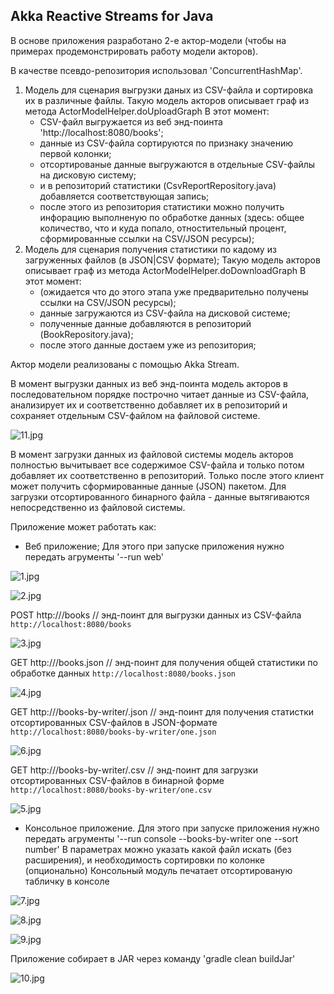 Akka Reactive Streams for Java
------------------------------


В основе приложения разработано 2-е актор-модели (чтобы на примерах продемонстрировать работу модели акторов).

В качестве псевдо-репозитория использовал 'ConcurrentHashMap'.

1. Модель для сценария выгрузки даных из CSV-файла и сортировка их в различные файлы.
   Такую модель акторов описывает граф из метода ActorModelHelper.doUploadGraph
   В этот момент:
   - CSV-файл выгружается из веб энд-поинта 'http://localhost:8080/books';
   - данные из CSV-файла сортируются по признаку значению первой колонки;
   - отсортированые данные выгружаются в отдельные CSV-файлы на дисковую систему;
   - и в репозиторий статистики (CsvReportRepository.java) добавляется соответствующая запись; 
   - после этого из репозитория статистики можно получить инфорацию выполненую по обработке данных (здесь: общее количество, что и куда попало, отностительный процент, сформированные ссылки на CSV/JSON ресурсы);
2. Модель для сценария получения статистики по кадому из загруженных файлов (в JSON|CSV формате);
   Такую модель акторов описывает граф из метода ActorModelHelper.doDownloadGraph
   В этот момент:
   - (ожидается что до этого этапа уже предварительно получены ссылки на CSV/JSON ресурсы);
   - данные загружаются из CSV-файла на дисковой системе;
   - полученные данные добавляются в репозиторий (BookRepository.java);
   - после этого данные достаем уже из репозитория;

Актор модели реализованы с помощью Akka Stream.

В момент выгрузки данных из веб энд-поинта модель акторов в последовательном порядке построчно читает данные из CSV-файла, анализирует их и соответственно добавляет их в репозиторий и сохраняет отдельным CSV-файлом на файловой системе.

![11.jpg](11.jpg)


В момент загрузки данных из файловой системы модель акторов полностью вычитывает все содержимое CSV-файла и только потом добавляет их соответственно в репозиторий.
Только после этого клиент может получить сформированные данные (JSON) пакетом.
Для загрузки отсортированного бинарного файла - данные вытягиваются непосредственно из файловой системы.


Приложение может работать как:

- Веб приложение;
  Для этого при запуске приложения нужно передать агрументы '--run web'

![1.jpg](1.jpg)

![2.jpg](2.jpg)


POST
http://<HOST>/books
// энд-поинт для выгрузки данных из CSV-файла
`http://localhost:8080/books`

![3.jpg](3.jpg)

GET
http://<HOST>/books.json
// энд-поинт для получения общей статистики по обработке данных
`http://localhost:8080/books.json`

![4.jpg](4.jpg)

GET
http://<HOST>/books-by-writer/<PARAM>.json
// энд-поинт для получения статистки отсортированных CSV-файлов в JSON-формате
`http://localhost:8080/books-by-writer/one.json`

![6.jpg](6.jpg)

GET
http://<HOST>/books-by-writer/<PARAM>.csv
// энд-поинт для загрузки отсортированных CSV-файлов в бинарной форме
`http://localhost:8080/books-by-writer/one.csv`

![5.jpg](5.jpg)


- Консольное приложение.
  Для этого при запуске приложения нужно передать агрументы '--run console --books-by-writer one --sort number'
  В параметрах можно указать какой файл искать (без расширения), и необходимость сортировки по колонке (опционально) 
  Консольный модуль печатает отсортированую табличку в консоле

![7.jpg](7.jpg)

![8.jpg](8.jpg)

![9.jpg](9.jpg)


Приложение собирает в JAR через команду 'gradle clean buildJar'

![10.jpg](10.jpg)


